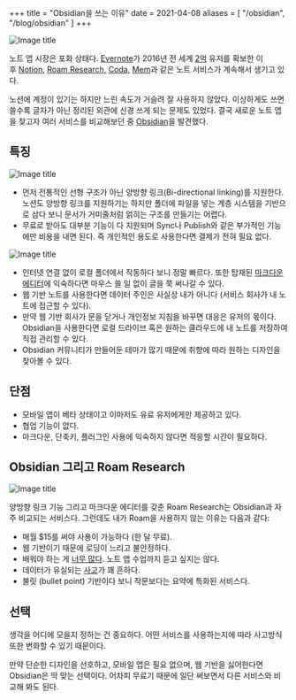 +++
title = "Obsidian을 쓰는 이유"
date = 2021-04-08
aliases = [
    "/obsidian",
    "/blog/obsidian"
]
+++

![Image title](https://bear-images.sfo2.cdn.digitaloceanspaces.com/kang-1662217589.PNG)

노트 앱 시장은 포화 상태다. [Evernote](https://evernote.com/intl/ko/)가 2016년 전 세계 [2억](https://platum.kr/archives/62058) 유저를 확보한 이후 [Notion](https://www.notion.so/), [Roam Research](https://roamresearch.com/), [Coda](https://coda.io/welcome), [Mem](https://mem.ai/)과 같은 노트 서비스가 계속해서 생기고 있다.

노션에 계정이 있기는 하지만 느린 속도가 거슬려 잘 사용하지 않았다. 이상하게도 쓰면 쓸수록 글자가 아닌 정리된 외관에 신경 쓰게 되는 문제도 있었다. 결국 새로운 노트 앱을 찾고자 여러 서비스를 비교해보던 중 [Obsidian](https://obsidian.md/)을 발견했다.

## 특징

![Image title](https://bear-images.sfo2.cdn.digitaloceanspaces.com/kang-1662217571.PNG)

* 먼저 전통적인 선형 구조가 아닌 양방향 링크(Bi-directional linking)를 지원한다. 노션도 양방향 링크를 지원하기는 하지만 폴더에 파일을 넣는 계층 시스템을 기반으로 삼다 보니 문서가 거미줄처럼 얽히는 구조를 만들기는 어렵다.
* 무료로 받아도 대부분 기능이 다 지원되며 Sync나 Publish와 같은 부가적인 기능에만 비용을 내면 된다. 즉 개인적인 용도로 사용한다면 결제가 전혀 필요 없다.

![Image title](https://bear-images.sfo2.cdn.digitaloceanspaces.com/kang-1662217608.PNG)

* 인터넷 연결 없이 로컬 폴더에서 작동하다 보니 정말 빠르다. 또한 탑재된 [마크다운 에디터](https://velog.io/@devseunggwan/%EB%A7%88%ED%81%AC%EB%8B%A4%EC%9A%B4Markdown-%EC%82%AC%EC%9A%A9%EB%B2%95-%EB%B0%8F-%EB%A7%88%ED%81%AC%EB%8B%A4%EC%9A%B4-%EC%97%90%EB%94%94%ED%84%B0-%EB%A6%AC%EB%B7%B0)에 익숙하다면 마우스 쓸 일 없이 글을 쭉 써나갈 수 있다.
* 웹 기반 노트를 사용한다면 데이터 주인은 사실상 내가 아니다 (서비스 회사가 내 노트에 접근할 수 있다).
* 만약 웹 기반 회사가 문을 닫거나 개인정보 지침을 바꾸면 대응은 유저의 몫이다. Obsidian을 사용한다면 로컬 드라이브 혹은 원하는 클라우드에 내 노트를 저장하여 직접 관리할 수 있다.
* Obsidian 커뮤니티가 만들어둔 테마가 많기 때문에 취향에 따라 원하는 디자인을 찾아볼 수 있다.

## 단점

* 모바일 앱이 베타 상태이고 이마저도 유료 유저에게만 제공하고 있다.
* 협업 기능이 없다.
* 마크다운, 단축키, 플러그인 사용에 익숙하지 않다면 적응할 시간이 필요하다.

## Obsidian 그리고 Roam Research

![Image title](https://bear-images.sfo2.cdn.digitaloceanspaces.com/kang-1662217628.png)

양방향 링크 기능 그리고 마크다운 에디터를 갖춘 Roam Research는 Obsidian과 자주 비교되는 서비스다. 그런데도 내가 Roam을 사용하지 않는 이유는 다음과 같다:

* 매월 $15를 써야 사용이 가능하다 (한 달 무료).
* 웹 기반이기 때문에 로딩이 느리고 불안정하다.
* 배워야 하는 게 [너무 많다](https://www.alvistor.com/100-tips-to-use-roamresearch-like-a-pro/). 노트 앱 수업까지 듣고 싶지는 않다.
* 데이터가 유실되는 [사고](https://github.com/Roam-Research/issues/issues/102)가 꽤 흔하다.
* 불릿 (bullet point) 기반이다 보니 작문보다는 요약에 특화된 서비스다.

## 선택

생각을 어디에 모을지 정하는 건 중요하다. 어떤 서비스를 사용하는지에 따라 사고방식 또한 변화할 수 있기 때문이다.

만약 단순한 디자인을 선호하고, 모바일 앱은 필요 없으며, 웹 기반을 싫어한다면 Obsidian은 딱 맞는 선택이다. 어차피 무료기 때문에 일단 써보면서 다른 서비스와 비교해 봐도 된다.